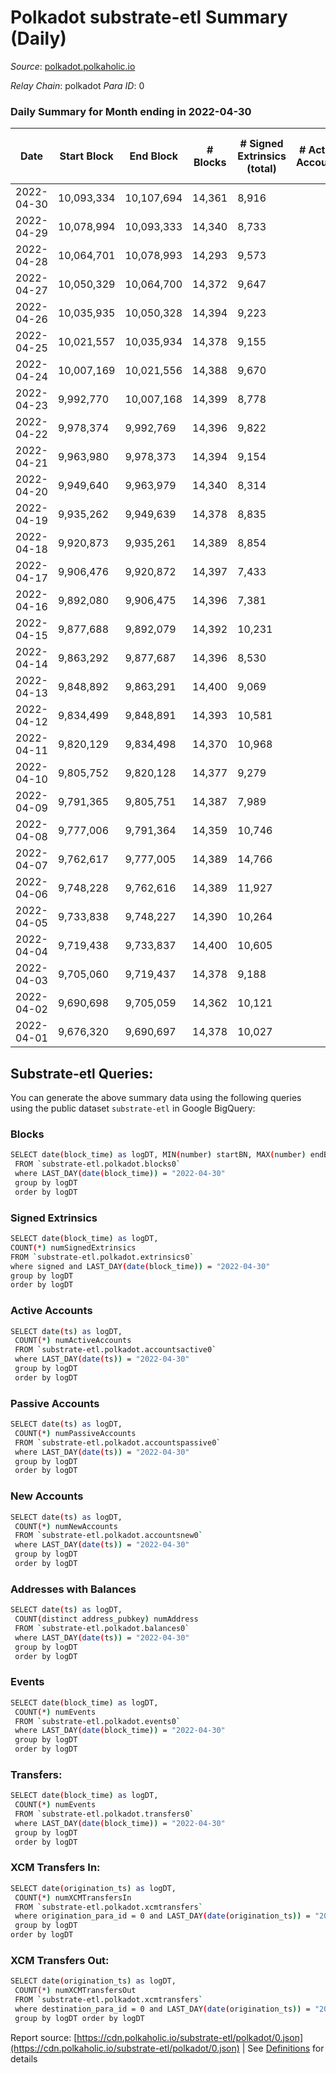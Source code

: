 # Polkadot substrate-etl Summary (Daily)

_Source_: [polkadot.polkaholic.io](https://polkadot.polkaholic.io)

*Relay Chain*: polkadot
*Para ID*: 0



### Daily Summary for Month ending in 2022-04-30


| Date | Start Block | End Block | # Blocks | # Signed Extrinsics (total) | # Active Accounts | # Passive | # New | # Addresses with Balances | # Events | # Transfers | # XCM Transfers In | # XCM Transfers Out | Issues | 
| ---- | ----------- | --------- | -------- | --------------------------- | ----------------- | --------- | ----- | ------------------------- | -------- | ----------- | ------------------ | ------------------- | ------ |
| 2022-04-30 | 10,093,334 | 10,107,694 | 14,361 | 8,916 |  |  |  | 966,416 | 290,424 | 7,583 ($69,471,527.59) |   |   |  |
| 2022-04-29 | 10,078,994 | 10,093,333 | 14,340 | 8,733 |  |  |  |  | 289,097 | 7,504 ($183,060,170.26) |   |   |  |
| 2022-04-28 | 10,064,701 | 10,078,993 | 14,293 | 9,573 |  |  |  |  | 293,090 | 8,420 ($74,580,250.46) |   |   |  |
| 2022-04-27 | 10,050,329 | 10,064,700 | 14,372 | 9,647 |  |  |  |  | 297,606 | 8,570 ($128,410,297.71) |   |   |  |
| 2022-04-26 | 10,035,935 | 10,050,328 | 14,394 | 9,223 |  |  |  |  | 292,731 | 8,296 ($111,745,235.78) |   |   |  |
| 2022-04-25 | 10,021,557 | 10,035,934 | 14,378 | 9,155 |  |  |  |  | 296,528 | 8,186 ($94,285,536.47) |   |   |  |
| 2022-04-24 | 10,007,169 | 10,021,556 | 14,388 | 9,670 |  |  |  |  | 297,113 | 8,397 ($70,851,931.88) |   |   |  |
| 2022-04-23 | 9,992,770 | 10,007,168 | 14,399 | 8,778 |  |  |  |  | 294,431 | 7,768 ($76,892,479.21) |   |   |  |
| 2022-04-22 | 9,978,374 | 9,992,769 | 14,396 | 9,822 |  |  |  |  | 312,070 | 8,906 ($94,894,744.69) |   |   |  |
| 2022-04-21 | 9,963,980 | 9,978,373 | 14,394 | 9,154 |  |  |  |  | 297,681 | 8,900 ($80,295,770.07) |   |   |  |
| 2022-04-20 | 9,949,640 | 9,963,979 | 14,340 | 8,314 |  |  |  |  | 289,117 | 7,044 ($692,317,820.01) |   |   |  |
| 2022-04-19 | 9,935,262 | 9,949,639 | 14,378 | 8,835 |  |  |  |  | 291,067 | 7,687 ($423,452,471.40) |   |   |  |
| 2022-04-18 | 9,920,873 | 9,935,261 | 14,389 | 8,854 |  |  |  |  | 292,668 | 7,585 ($83,065,906.71) |   |   |  |
| 2022-04-17 | 9,906,476 | 9,920,872 | 14,397 | 7,433 |  |  |  |  | 283,516 | 6,707 ($45,739,242.34) |   |   |  |
| 2022-04-16 | 9,892,080 | 9,906,475 | 14,396 | 7,381 |  |  |  |  | 280,422 | 6,409 ($45,325,519.95) |   |   |  |
| 2022-04-15 | 9,877,688 | 9,892,079 | 14,392 | 10,231 |  |  |  |  | 306,577 | 9,032 ($254,619,796.87) |   |   |  |
| 2022-04-14 | 9,863,292 | 9,877,687 | 14,396 | 8,530 |  |  |  |  | 304,628 | 7,343 ($110,777,865.96) |   |   |  |
| 2022-04-13 | 9,848,892 | 9,863,291 | 14,400 | 9,069 |  |  |  |  | 300,864 | 7,880 ($443,723,344.04) |   |   |  |
| 2022-04-12 | 9,834,499 | 9,848,891 | 14,393 | 10,581 |  |  |  |  | 311,588 | 9,107 ($171,253,609.20) |   |   |  |
| 2022-04-11 | 9,820,129 | 9,834,498 | 14,370 | 10,968 |  |  |  |  | 306,157 | 9,843 ($172,123,298.90) |   |   |  |
| 2022-04-10 | 9,805,752 | 9,820,128 | 14,377 | 9,279 |  |  |  |  | 292,991 | 8,030 ($84,885,668.13) |   |   |  |
| 2022-04-09 | 9,791,365 | 9,805,751 | 14,387 | 7,989 |  |  |  |  | 283,030 | 6,793 ($111,552,513.36) |   |   |  |
| 2022-04-08 | 9,777,006 | 9,791,364 | 14,359 | 10,746 |  |  |  |  | 298,728 | 8,271 ($93,317,802.43) |   |   |  |
| 2022-04-07 | 9,762,617 | 9,777,005 | 14,389 | 14,766 |  |  |  |  | 327,429 | 12,410 ($97,354,764.81) |   |   |  |
| 2022-04-06 | 9,748,228 | 9,762,616 | 14,389 | 11,927 |  |  |  |  | 310,625 | 10,577 ($215,431,291.03) |   |   |  |
| 2022-04-05 | 9,733,838 | 9,748,227 | 14,390 | 10,264 |  |  |  |  | 297,957 | 8,898 ($148,338,991.35) |   |   |  |
| 2022-04-04 | 9,719,438 | 9,733,837 | 14,400 | 10,605 |  |  |  |  | 304,911 | 9,201 ($204,585,903.01) |   |   |  |
| 2022-04-03 | 9,705,060 | 9,719,437 | 14,378 | 9,188 |  |  |  |  | 289,974 | 7,723 ($100,615,642.30) |   |   |  |
| 2022-04-02 | 9,690,698 | 9,705,059 | 14,362 | 10,121 |  |  |  |  | 297,757 | 9,235 ($161,761,521.48) |   |   |  |
| 2022-04-01 | 9,676,320 | 9,690,697 | 14,378 | 10,027 |  |  |  |  | 286,617 | 9,244 ($124,538,962.86) |   |   |  |

## Substrate-etl Queries:
You can generate the above summary data using the following queries using the public dataset `substrate-etl` in Google BigQuery:

### Blocks
```bash
SELECT date(block_time) as logDT, MIN(number) startBN, MAX(number) endBN, COUNT(*) numBlocks 
 FROM `substrate-etl.polkadot.blocks0`  
 where LAST_DAY(date(block_time)) = "2022-04-30" 
 group by logDT 
 order by logDT
```

### Signed Extrinsics
```bash
SELECT date(block_time) as logDT, 
COUNT(*) numSignedExtrinsics 
FROM `substrate-etl.polkadot.extrinsics0`  
where signed and LAST_DAY(date(block_time)) = "2022-04-30" 
group by logDT 
order by logDT
```

### Active Accounts
```bash
SELECT date(ts) as logDT, 
 COUNT(*) numActiveAccounts 
 FROM `substrate-etl.polkadot.accountsactive0` 
 where LAST_DAY(date(ts)) = "2022-04-30" 
 group by logDT 
 order by logDT
```

### Passive Accounts
```bash
SELECT date(ts) as logDT, 
 COUNT(*) numPassiveAccounts 
 FROM `substrate-etl.polkadot.accountspassive0` 
 where LAST_DAY(date(ts)) = "2022-04-30" 
 group by logDT 
 order by logDT
```

### New Accounts
```bash
SELECT date(ts) as logDT, 
 COUNT(*) numNewAccounts 
 FROM `substrate-etl.polkadot.accountsnew0` 
 where LAST_DAY(date(ts)) = "2022-04-30" 
 group by logDT
 order by logDT
```

### Addresses with Balances
```bash
SELECT date(ts) as logDT,
 COUNT(distinct address_pubkey) numAddress 
 FROM `substrate-etl.polkadot.balances0` 
 where LAST_DAY(date(ts)) = "2022-04-30" 
 group by logDT 
 order by logDT
```

### Events
```bash
SELECT date(block_time) as logDT, 
 COUNT(*) numEvents 
 FROM `substrate-etl.polkadot.events0` 
 where LAST_DAY(date(block_time)) = "2022-04-30" 
 group by logDT 
 order by logDT
```

### Transfers:
```bash
SELECT date(block_time) as logDT, 
 COUNT(*) numEvents 
 FROM `substrate-etl.polkadot.transfers0` 
 where LAST_DAY(date(block_time)) = "2022-04-30" 
 group by logDT 
 order by logDT
```

### XCM Transfers In:
```bash
SELECT date(origination_ts) as logDT, 
 COUNT(*) numXCMTransfersIn 
 FROM `substrate-etl.polkadot.xcmtransfers` 
 where origination_para_id = 0 and LAST_DAY(date(origination_ts)) = "2022-04-30" 
 group by logDT 
order by logDT
```

### XCM Transfers Out:
```bash
SELECT date(origination_ts) as logDT, 
 COUNT(*) numXCMTransfersOut 
 FROM `substrate-etl.polkadot.xcmtransfers` 
 where destination_para_id = 0 and LAST_DAY(date(origination_ts)) = "2022-04-30" 
 group by logDT order by logDT
```


Report source: [https://cdn.polkaholic.io/substrate-etl/polkadot/0.json](https://cdn.polkaholic.io/substrate-etl/polkadot/0.json) | See [Definitions](/DEFINITIONS.md) for details
